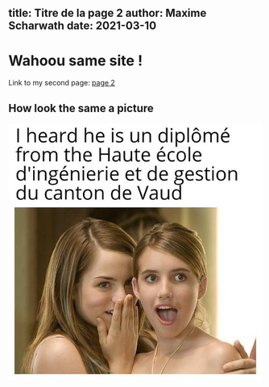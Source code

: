 title: Titre de la page 2
author: Maxime Scharwath
date: 2021-03-10
---

# Wahoou same site !

Link to my second page: [page 2](../index.md)

## How look the same a picture
![Un meme](../dir2/photo.jpg)